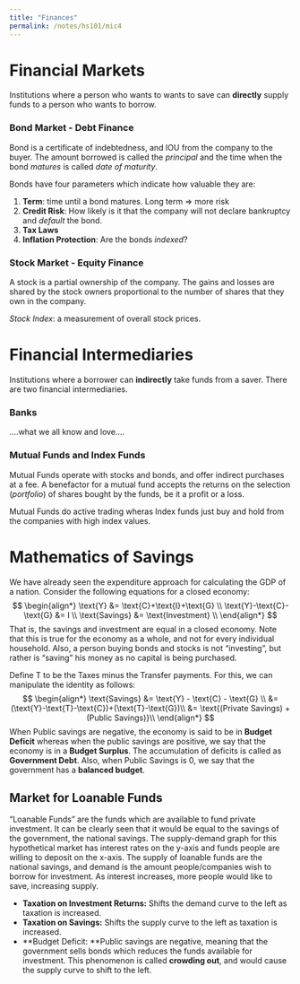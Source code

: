 ```yaml
---
title: "Finances"
permalink: /notes/hs101/mic4
---
```


# Financial Markets

Institutions where a person who wants to wants to save can **directly** supply funds to a person who wants to borrow. 

### Bond Market - Debt Finance

Bond is a certificate of indebtedness, and IOU from the company to the buyer. The amount borrowed is called the *principal* and the time when the bond *matures* is called *date of maturity*.

Bonds have four parameters which indicate how valuable they are:

1. **Term**: time until a bond matures. Long term => more risk
2. **Credit Risk**: How likely is it that the company will not declare bankruptcy and *default* the bond.
3. **Tax Laws**
4. **Inflation Protection**: Are the bonds *indexed*?

### Stock Market - Equity Finance

A stock is a partial ownership of the company. The gains and losses are shared by the stock owners proportional to the number of shares that they own in the company.

*Stock Index*: a measurement of overall stock prices.

# Financial Intermediaries

Institutions where a borrower can **indirectly** take funds from a saver. There are two financial intermediaries.

### Banks

....what we all know and love....

### Mutual Funds and Index Funds

Mutual Funds operate with stocks and bonds, and offer indirect purchases at a fee. A benefactor for a mutual fund accepts the returns on the selection (*portfolio*) of shares bought by the funds, be it a profit or a loss.

Mutual Funds do active trading wheras Index funds just buy and hold from the companies with high index values.

# Mathematics of Savings

We have already seen the expenditure approach for calculating the GDP of a nation. Consider the following equations for a closed economy:
$$
\begin{align*}
	\text{Y} &= \text{C}+\text{I}+\text{G} \\
	\text{Y}-\text{C}-\text{G} &= I \\
    \text{Savings} &= \text{Investment} \\
\end{align*}
$$
That is, the savings and investment are equal in a closed economy. Note that this is true for the economy as a whole, and not for every individual household. Also, a person buying bonds and stocks is not “investing”, but rather is “saving” his money as no capital is being purchased.

Define T to be the Taxes minus the Transfer payments. For this, we can manipulate the identity as follows:
$$
\begin{align*}
\text{Savings} &= \text{Y} - \text{C} - \text{G} \\
&= (\text{Y}-\text{T}-\text{C})+(\text{T}-\text{G})\\
&= \text{(Private Savings) + (Public Savings)}\\
\end{align*}
$$
 When Public savings are negative, the economy is said to be in **Budget Deficit** whereas when the public savings are positive, we say that the economy is in a **Budget Surplus**. The accumulation of deficits is called as **Government Debt**. Also, when Public Savings is 0, we say that the government has a **balanced budget**.



## Market for Loanable Funds

“Loanable Funds” are the funds which are available to fund private investment. It can be clearly seen that it would be equal to the savings of the government, the national savings. The supply-demand graph for this hypothetical market has interest rates on the y-axis and funds people are willing to deposit on the x-axis. The supply of loanable funds are the national savings, and demand is the amount people/companies wish to borrow for investment. As interest increases, more people would like to save, increasing supply.

- **Taxation on Investment Returns:** Shifts the demand curve to the left as taxation is increased.
- **Taxation on Savings:** Shifts the supply curve to the left as taxation is increased.
- **Budget Deficit: **Public savings are negative, meaning that the government sells bonds which reduces the funds available for investment. This phenomenon is called **crowding out**, and would cause the supply curve to shift to the left.



